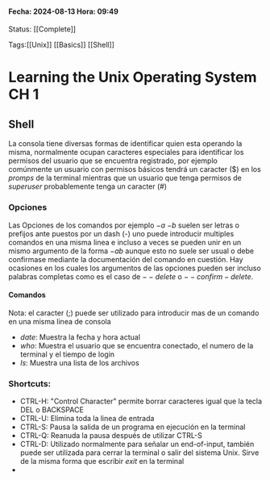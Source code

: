 #### Fecha: 2024-08-13 Hora: 09:49

Status: [[Complete]]

Tags:[[Unix]] [[Basics]] [[Shell]]

# Learning the Unix Operating System CH 1

## Shell
La consola tiene diversas formas de identificar quien esta operando la misma, normalmente ocupan caracteres especiales para identificar los permisos del usuario que se encuentra registrado, por ejemplo comúnmente un usuario con permisos básicos tendrá un caracter ($) en los $promps$ de la terminal mientras que un usuario que tenga permisos de $superuser$ probablemente tenga un caracter (#)
### Opciones
Las Opciones de los comandos por ejemplo $-a$ $-b$ suelen ser letras o prefijos ante puestos por un dash (-) uno puede introducir multiples comandos en una misma linea e incluso a veces se pueden unir en un mismo argumento de la forma $-ab$ aunque esto no suele ser usual o debe confirmase mediante la documentación del comando en cuestión. Hay ocasiones en los cuales los argumentos de las opciones pueden ser incluso palabras completas como es el caso de $--delete$ o $--confirm-delete$.
#### Comandos
Nota: el caracter (;) puede ser utilizado para introducir mas de un comando en una misma linea de consola
- $date$: Muestra la fecha y hora actual
- $who$: Muestra el usuario que se encuentra conectado, el numero de la terminal y el tiempo de login
- $ls$: Muestra una lista de los archivos
### Shortcuts:
- CTRL-H: "Control Character" permite borrar caracteres igual que la tecla DEL o BACKSPACE
- CTRL-U: Elimina toda la linea de entrada
- CTRL-S: Pausa la salida de un programa en ejecución en la terminal
- CTRL-Q: Reanuda la pausa después de utilizar CTRL-S
- CTRL-D: Utilizado normalmente para señalar un end-of-input, también puede ser utilizada para cerrar la terminal o salir del sistema Unix. Sirve de la misma forma que escribir $exit$ en la terminal
- 